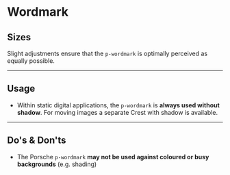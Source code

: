 # Wordmark

<TableOfContents></TableOfContents>

## Sizes

Slight adjustments ensure that the `p-wordmark` is optimally perceived as equally possible.

---

## Usage

- Within static digital applications, the `p-wordmark` is **always used without shadow**. For moving images a separate
  Crest with shadow is available.

---

## Do's & Don'ts

- The Porsche `p-wordmark` **may not be used against coloured or busy backgrounds** (e.g. shading)
